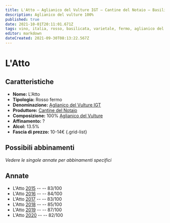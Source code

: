 ```yaml
---
title: L'Atto – Aglianico del Vulture IGT – Cantine del Notaio – Basilicata (IT) – 10-14€ – 2★-3★
description: Aglianico del vulture 100%
published: true
date: 2021-10-01T20:11:01.671Z
tags: vino, italia, rosso, basilicata, varietale, fermo, aglianico del vulture, Valutazioni | 3 stelle, Prezzi | 10-14€
editor: markdown
dateCreated: 2021-09-30T08:13:22.567Z
---
```


# L'Atto

## Caratteristiche
- **Nome:** L'Atto
- **Tipologia:** Rosso fermo 
- **Denominazione:** [Aglianico del Vulture IGT](/denominazioni/Italia/Basilicata/IGT/Aglianico-del-Vulture)
- **Produttore:** [Cantine del Notaio](/produttori/Italia/Basilicata/Cantine-del-Notaio) 
- **Composizione:** 100% [Aglianico del Vulture](/vitigni/Italia/bacca-nera/aglianico-del-vulture)
- **Affinamento:** ?
- **Alcol:** 13.5%
- **Fascia di prezzo:** 10-14€
{.grid-list}

## Possibili abbinamenti
*Vedere le singole annate per abbinamenti specifici*


## Annate
- L'Atto [2015](/vini/Italia/Basilicata/Cantine-del-Notaio/L-Atto/2015) -- <span class="star-2"></span> -- 83/100
- L'Atto [2016](/vini/Italia/Basilicata/Cantine-del-Notaio/L-Atto/2016) -- <span class="star-2"></span> -- 84/100 
- L'Atto [2017](/vini/Italia/Basilicata/Cantine-del-Notaio/L-Atto/2017) -- <span class="star-2"></span> -- 83/100 
- L'Atto [2018](/vini/Italia/Basilicata/Cantine-del-Notaio/L-Atto/2018) -- <span class="star-3"></span> -- 85/100 
- L'Atto [2019](/vini/Italia/Basilicata/Cantine-del-Notaio/L-Atto/2019) -- <span class="star-3"></span> -- 87/100 
- L'Atto [2020](/vini/Italia/Basilicata/Cantine-del-Notaio/L-Atto/2020) -- <span class="star-2"></span> -- 82/100 
